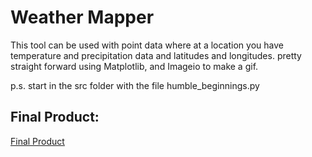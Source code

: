 # Weather Mapper 
This tool can be used with point data where at a location you have temperature and precipitation data and latitudes and longitudes.
pretty straight forward using Matplotlib, and Imageio to make a gif.

p.s. start in the src folder with the file humble_beginnings.py

## Final Product:
[Final Product](https://s3-us-west-2.amazonaws.com/plant-forecast/2010_2017.gif)
